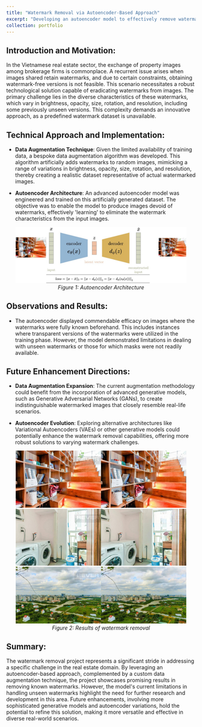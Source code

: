 ```yaml
---
title: "Watermark Removal via Autoencoder-Based Approach"
excerpt: "Developing an autoencoder model to effectively remove watermarks from images, addressing a key challenge in real estate image sharing.<br/><img src='/images/port_3_ex1.jpg' style='width: 60%;'><br><img src='/images/port_3_ex2.jpg' style='width: 60%;'>"
collection: portfolio
---
```


## Introduction and Motivation:

In the Vietnamese real estate sector, the exchange of property images among brokerage firms is commonplace. A recurrent issue arises when images shared retain watermarks, and due to certain constraints, obtaining watermark-free versions is not feasible. This scenario necessitates a robust technological solution capable of eradicating watermarks from images. The primary challenge lies in the diverse characteristics of these watermarks, which vary in brightness, opacity, size, rotation, and resolution, including some previously unseen versions. This complexity demands an innovative approach, as a predefined watermark dataset is unavailable.

## Technical Approach and Implementation:

- **Data Augmentation Technique**: Given the limited availability of training data, a bespoke data augmentation algorithm was developed. This algorithm artificially adds watermarks to random images, mimicking a range of variations in brightness, opacity, size, rotation, and resolution, thereby creating a realistic dataset representative of actual watermarked images.

- **Autoencoder Architecture**: An advanced autoencoder model was engineered and trained on this artificially generated dataset. The objective was to enable the model to produce images devoid of watermarks, effectively 'learning' to eliminate the watermark characteristics from the input images.

<div style="text-align: center;">
    <img src="/images/port_3_pipeline.jpeg" alt="Autoencoder Architecture" style="width: 90%;">
    <br>
    <em>Figure 1: Autoencoder Architecture</em>
</div>

## Observations and Results:

- The autoencoder displayed commendable efficacy on images where the watermarks were fully known beforehand. This includes instances where transparent versions of the watermarks were utilized in the training phase. However, the model demonstrated limitations in dealing with unseen watermarks or those for which masks were not readily available.

## Future Enhancement Directions:

- **Data Augmentation Expansion**: The current augmentation methodology could benefit from the incorporation of advanced generative models, such as Generative Adversarial Networks (GANs), to create indistinguishable watermarked images that closely resemble real-life scenarios.

- **Autoencoder Evolution**: Exploring alternative architectures like Variational Autoencoders (VAEs) or other generative models could potentially enhance the watermark removal capabilities, offering more robust solutions to varying watermark challenges.

<div style="text-align: center;">
    <img src="/images/port_3_ex1.jpg" alt="Watermark Removal Example 1" style="width: 90%;">
    <br>
    <img src="/images/port_3_ex2.jpg" alt="Watermark Removal Example 2" style="width: 90%;">
    <br>
    <img src="/images/port_3_ex3.jpg" alt="Watermark Removal Example 3" style="width: 90%;">
    <br>
    <em>Figure 2: Results of watermark removal</em>
</div>

## Summary:
The watermark removal project represents a significant stride in addressing a specific challenge in the real estate domain. By leveraging an autoencoder-based approach, complemented by a custom data augmentation technique, the project showcases promising results in removing known watermarks. However, the model's current limitations in handling unseen watermarks highlight the need for further research and development in this area. Future enhancements, involving more sophisticated generative models and autoencoder variations, hold the potential to refine this solution, making it more versatile and effective in diverse real-world scenarios.
